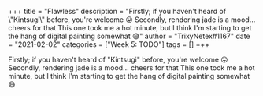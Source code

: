 +++
title = "Flawless"
description = "Firstly;  if you haven't heard of \\"Kintsugi\\" before, you're welcome 😛 Secondly, rendering jade is a mood... cheers for that This one took me a hot minute, but I think I'm starting to get the hang of digital painting somewhat 😅"
author = "TrixyNetex#1167"
date = "2021-02-02"
categories = ["Week 5: TODO"]
tags = []
+++

Firstly;  if you haven't heard of "Kintsugi" before, you're welcome 😛
Secondly, rendering jade is a mood... cheers for that
This one took me a hot minute, but I think I'm starting to get the hang of digital painting somewhat 😅
